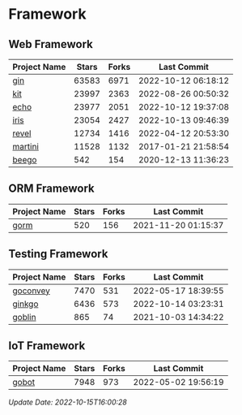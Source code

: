 # Framework

## Web Framework
| Project Name | Stars | Forks | Last Commit |
| ------------ | ----- | ----- | ----------- |
| [gin](https://github.com/gin-gonic/gin) | 63583 | 6971 | 2022-10-12 06:18:12 |
| [kit](https://github.com/go-kit/kit) | 23997 | 2363 | 2022-08-26 00:50:32 |
| [echo](https://github.com/labstack/echo) | 23977 | 2051 | 2022-10-12 19:37:08 |
| [iris](https://github.com/kataras/iris) | 23054 | 2427 | 2022-10-13 09:46:39 |
| [revel](https://github.com/revel/revel) | 12734 | 1416 | 2022-04-12 20:53:30 |
| [martini](https://github.com/go-martini/martini) | 11528 | 1132 | 2017-01-21 21:58:54 |
| [beego](https://github.com/astaxie/beego) | 542 | 154 | 2020-12-13 11:36:23 |

## ORM Framework
| Project Name | Stars | Forks | Last Commit |
| ------------ | ----- | ----- | ----------- |
| [gorm](https://github.com/jinzhu/gorm) | 520 | 156 | 2021-11-20 01:15:37 |

## Testing Framework
| Project Name | Stars | Forks | Last Commit |
| ------------ | ----- | ----- | ----------- |
| [goconvey](https://github.com/smartystreets/goconvey) | 7470 | 531 | 2022-05-17 18:39:55 |
| [ginkgo](https://github.com/onsi/ginkgo) | 6436 | 573 | 2022-10-14 03:23:31 |
| [goblin](https://github.com/franela/goblin) | 865 | 74 | 2021-10-03 14:34:22 |

## IoT Framework
| Project Name | Stars | Forks | Last Commit |
| ------------ | ----- | ----- | ----------- |
| [gobot](https://github.com/hybridgroup/gobot) | 7948 | 973 | 2022-05-02 19:56:19 |

*Update Date: 2022-10-15T16:00:28*